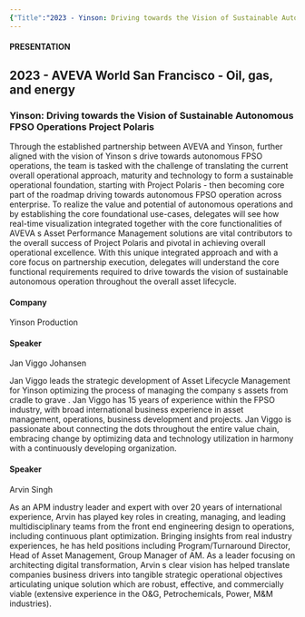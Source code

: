 ```yaml
---
{"Title":"2023 - Yinson: Driving towards the Vision of Sustainable Autonomous FPSO Operations   Project Polaris","Year":2023,"Industry":"Marine","URL":"https://resources.osisoft.com/presentations/yinson--driving-towards-the-vision-of-sustainable-autonomous-fpso-operations-%E2%80%93-project-polaris/","PDF":"https://cdn.osisoft.com/osi/presentations/2023-AVEVA-San-Francisco/UC23NA-1OGE02-ViggoJohansen-Jan-Yinson-Driving-towards-the-Vision-of-Sustainable-Autonomous-FPSO-Operations.pdf","Company":"Yinson Production","dg-publish":true,"permalink":"/aveva/customer-stories/2023/2023-yinson-production-yinson-driving-towards-the-vision-of-sustainable-autonomous-fpso-operations-project-polaris/","dgPassFrontmatter":true}
---
```


#### PRESENTATION

## 2023 - AVEVA World San Francisco - Oil, gas, and energy

### Yinson: Driving towards the Vision of Sustainable Autonomous FPSO Operations Project Polaris

Through the established partnership between AVEVA and Yinson, further aligned with the vision of Yinson s drive towards autonomous FPSO operations, the team is tasked with the challenge of translating the current overall operational approach, maturity and technology to form a sustainable operational foundation, starting with Project Polaris - then becoming core part of the roadmap driving towards autonomous FPSO operation across enterprise. To realize the value and potential of autonomous operations and by establishing the core foundational use-cases, delegates will see how real-time visualization integrated together with the core functionalities of AVEVA s Asset Performance Management solutions are vital contributors to the overall success of Project Polaris and pivotal in achieving overall operational excellence. With this unique integrated approach and with a core focus on partnership execution, delegates will understand the core functional requirements required to drive towards the vision of sustainable autonomous operation throughout the overall asset lifecycle.

#### Company

Yinson Production

#### Speaker

Jan Viggo Johansen

Jan Viggo leads the strategic development of Asset Lifecycle Management for Yinson optimizing the process of managing the company s assets from cradle to grave . Jan Viggo has 15 years of experience within the FPSO industry, with broad international business experience in asset management, operations, business development and projects. Jan Viggo is passionate about connecting the dots throughout the entire value chain, embracing change by optimizing data and technology utilization in harmony with a continuously developing organization.

#### Speaker

Arvin Singh

As an APM industry leader and expert with over 20 years of international experience, Arvin has played key roles in creating, managing, and leading multidisciplinary teams from the front end engineering design to operations, including continuous plant optimization. Bringing insights from real industry experiences, he has held positions including Program/Turnaround Director, Head of Asset Management, Group Manager of AM. As a leader focusing on architecting digital transformation, Arvin s clear vision has helped translate companies business drivers into tangible strategic operational objectives articulating unique solution which are robust, effective, and commercially viable (extensive experience in the O&G, Petrochemicals, Power, M&M industries).